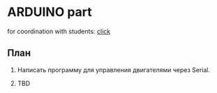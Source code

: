 # ARDUINO part

for coordination with students: [click](https://ya.cc/t/T426RvG93C7TEn)

## План

1. Написать программу для управления двигателями через Serial.

2. TBD
